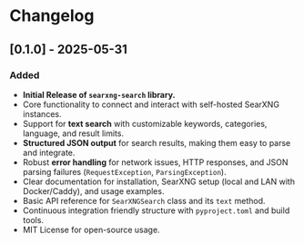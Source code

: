 # Changelog

## [0.1.0] - 2025-05-31

### Added

* **Initial Release of `searxng-search` library.**
* Core functionality to connect and interact with self-hosted SearXNG instances.
* Support for **text search** with customizable keywords, categories, language, and result limits.
* **Structured JSON output** for search results, making them easy to parse and integrate.
* Robust **error handling** for network issues, HTTP responses, and JSON parsing failures (`RequestException`, `ParsingException`).
* Clear documentation for installation, SearXNG setup (local and LAN with Docker/Caddy), and usage examples.
* Basic API reference for `SearXNGSearch` class and its `text` method.
* Continuous integration friendly structure with `pyproject.toml` and build tools.
* MIT License for open-source usage.

